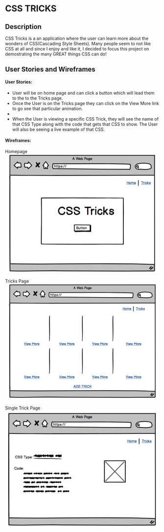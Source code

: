 # CSS TRICKS 

## Description
CSS Tricks is a an application where the user can learn more about the wonders of CSS(Cascading Style Sheets). Many people seem to not like CSS at all and since I enjoy and like it, I decided to focus this project on demostrating the many GREAT things CSS can do!

## User Stories and Wireframes
#### User Stories: 
- User will be on home page and can click a button which will lead them to the to the Tricks page.
- Once the User is on the Tricks page they can click on the View More link to go see that particular animation. 
- 
- When the User is viewing a specific CSS Trick, they will see the name of that CSS Type along with the code that gets that CSS to show. The User will also be seeing a live example of that CSS.

#### Wireframes:
  Homepage ![HomePage](https://github.com/ncruz12/wdi-project4/blob/master/assets/Home-Screen.png)
  
  Tricks Page ![TricksPage](https://github.com/ncruz12/wdi-project4/blob/master/assets/TricksPage.png)
  
  Single Trick Page ![Single Trick Page](https://github.com/ncruz12/wdi-project4/blob/master/assets/SingleTrickPage.png)
